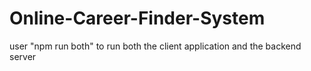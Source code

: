 # Online-Career-Finder-System
user "npm run both" to run both the client application and the backend server
